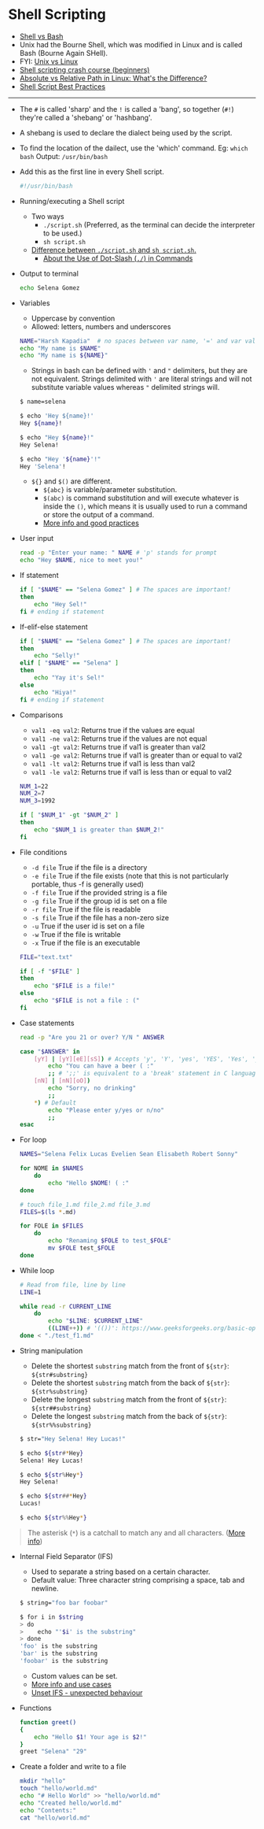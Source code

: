 # Shell Scripting


- [Shell vs Bash](https://medium.com/@varunkumar_53845/sh-vs-bash-a-summary-50f92a719e0d)
- Unix had the Bourne Shell, which was modified in Linux and is called Bash (Bourne Again SHell).
- FYI: [Unix vs Linux](https://www.guru99.com/difference-unix-vs-linux.html)
- [Shell scripting crash course (beginners)](https://www.youtube.com/watch?v=v-F3YLd6oMw)
- [Absolute vs Relative Path in Linux: What's the Difference?](https://linuxhandbook.com/absolute-vs-relative-path)
- [Shell Script Best Practices](https://sharats.me/posts/shell-script-best-practices)

---

- The `#` is called 'sharp' and the `!` is called a 'bang', so together (`#!`) they're called a 'shebang' or 'hashbang'.
- A shebang is used to declare the dialect being used by the script.
- To find the location of the dailect, use the 'which' command. Eg: `which bash` Output: `/usr/bin/bash`
- Add this as the first line in every Shell script.

	```bash
	#!/usr/bin/bash
	```

- Running/executing a Shell script
	- Two ways
		- `./script.sh` (Preferred, as the terminal can decide the interpreter to be used.)
		- `sh script.sh`
	- [Difference between `./script.sh` and `sh script.sh`.](https://unix.stackexchange.com/a/136550)
		- [About the Use of Dot-Slash (`./`) in Commands](http://www.linfo.org/dot_slash.html)

- Output to terminal

	```bash
	echo Selena Gomez
	```

- Variables
	- Uppercase by convention
	- Allowed: letters, numbers and underscores

	```bash
	NAME="Harsh Kapadia"  # no spaces between var name, '=' and var value allowed.
	echo "My name is $NAME"
	echo "My name is ${NAME}"
	```
	- Strings in bash can be defined with `'` and `"` delimiters, but they are not equivalent. Strings delimited with `'` are literal strings and will not substitute variable values whereas `"` delimited strings will.

	```bash
	$ name=selena

	$ echo 'Hey ${name}!'
	Hey ${name}!

	$ echo "Hey ${name}!"
	Hey Selena!
	
	$ echo "Hey '${name}'!"
	Hey 'Selena'!
	```
	- `${}` and `$()` are different.
		- `${abc}` is variable/parameter substitution.
		- `$(abc)` is command substitution and will execute whatever is inside the `()`, which means it is usually used to run a command or store the output of a command.
		- [More info and good practices](https://superuser.com/a/935427)

- User input

	```bash
	read -p "Enter your name: " NAME # 'p' stands for prompt
	echo "Hey $NAME, nice to meet you!"
	```

- If statement

	```bash
	if [ "$NAME" == "Selena Gomez" ] # The spaces are important!
	then
		echo "Hey Sel!"
	fi # ending if statement
	```


- If-elif-else statement

	```bash
	if [ "$NAME" == "Selena Gomez" ] # The spaces are important!
	then
		echo "Selly!"
	elif [ "$NAME" == "Selena" ]
	then
		echo "Yay it's Sel!"
	else
		echo "Hiya!"
	fi # ending if statement
	```

- Comparisons
	- `val1 -eq val2`: Returns true if the values are equal
	- `val1 -ne val2`: Returns true if the values are not equal
	- `val1 -gt val2`: Returns true if val1 is greater than val2
	- `val1 -ge val2`: Returns true if val1 is greater than or equal to val2
	- `val1 -lt val2`: Returns true if val1 is less than val2
	- `val1 -le val2`: Returns true if val1 is less than or equal to val2

	```bash
	NUM_1=22
	NUM_2=7
	NUM_3=1992

	if [ "$NUM_1" -gt "$NUM_2" ]
	then
		echo "$NUM_1 is greater than $NUM_2!"
	fi
	```

- File conditions
	- `-d file`   True if the file is a directory
	- `-e file`   True if the file exists (note that this is not particularly portable, thus -f is generally used)
	- `-f file`   True if the provided string is a file
	- `-g file`   True if the group id is set on a file
	- `-r file`   True if the file is readable
	- `-s file`   True if the file has a non-zero size
	- `-u`    		True if the user id is set on a file
	- `-w`		   	True if the file is writable
	- `-x`    		True if the file is an executable

	```bash
	FILE="text.txt"

	if [ -f "$FILE" ]
	then
		echo "$FILE is a file!"
	else
		echo "$FILE is not a file : ("
	fi
	```

- Case statements

	```bash
	read -p "Are you 21 or over? Y/N " ANSWER

	case "$ANSWER" in
		[yY] | [yY][eE][sS]) # Accepts 'y', 'Y', 'yes', 'YES', 'Yes', 'yEs'...
			echo "You can have a beer ( :"
			;; # ';;' is equivalent to a 'break' statement in C language
		[nN] | [nN][oO])
			echo "Sorry, no drinking"
			;;
		*) # Default
			echo "Please enter y/yes or n/no"
			;;
	esac
	```

- For loop

	```bash
	NAMES="Selena Felix Lucas Evelien Sean Elisabeth Robert Sonny"

	for NOME in $NAMES
		do
			echo "Hello $NOME! ( :"
	done
	
	# touch file_1.md file_2.md file_3.md
	FILES=$(ls *.md)

	for FOLE in $FILES
		do
			echo "Renaming $FOLE to test_$FOLE"
			mv $FOLE test_$FOLE
	done
	```

- While loop

	```bash
	# Read from file, line by line
	LINE=1

	while read -r CURRENT_LINE
		do
			echo "$LINE: $CURRENT_LINE"
			((LINE++)) # '(())': https://www.geeksforgeeks.org/basic-operators-in-shell-scripting
	done < "./test_f1.md"
	```

- String manipulation
	- Delete the shortest `substring` match from the front of `${str}`: `${str#substring}`
	- Delete the shortest `substring` match from the back of `${str}`: `${str%substring}`
	- Delete the longest `substring` match from the front of `${str}`: `${str##substring}`
	- Delete the longest `substring` match from the back of `${str}`: `${str%%substring}`

	```bash
	$ str="Hey Selena! Hey Lucas!"
	
	$ echo ${str#*Hey}
	Selena! Hey Lucas!
	
	$ echo ${str%Hey*}
	Hey Selena! 
	
	$ echo ${str##*Hey}
	Lucas!
	
	$ echo ${str%%Hey*}
	
	```

> The asterisk (`*`) is a catchall to match any and all characters. ([More info](https://www.livefirelabs.com/unix_tip_trick_shell_script/unix_operating_system_fundamentals/unix-special-characters.htm#:~:text=metacharacters%20are%20%22*%22%2C%20%22%3F%22%2C%20%22%5B%5D%22%2C%20and%20%22%2D%22.-,The%20Asterisk,-The%20*%20(asterisk)%20metacharacter))

- Internal Field Separator (IFS)
	- Used to separate a string based on a certain character.
	- Default value: Three character string comprising a space, tab and newline.

	```bash
	$ string="foo bar foobar"
	
	$ for i in $string
	> do
	>    echo "'$i' is the substring"
	> done
	'foo' is the substring 
	'bar' is the substring
	'foobar' is the substring
	```
	- Custom values can be set.
	- [More info and use cases](https://www.baeldung.com/linux/ifs-shell-variable)
	- [Unset IFS - unexpected behaviour](https://stackoverflow.com/a/58511401/11958552)

- Functions

	```bash
	function greet()
	{
		echo "Hello $1! Your age is $2!"
	}
	greet "Selena" "29"
	```

- Create a folder and write to a file

	```bash
	mkdir "hello"
	touch "hello/world.md"
	echo "# Hello World" >> "hello/world.md"
	echo "Created hello/world.md"
	echo "Contents:"
	cat "hello/world.md"
	```
